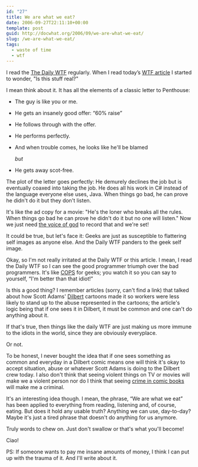 ```yaml
---
id: "27"
title: We are what we eat?
date: 2006-09-27T22:11:10+00:00
template: post
guid: http://docwhat.org/2006/09/we-are-what-we-eat/
slug: /we-are-what-we-eat/
tags:
  - waste of time
  - wtf
---
```


I read the [The Daily WTF](http://thedailywtf.com/) regularly. When I read
today’s [WTF article](http://thedailywtf.com/forums/thread/93418.aspx) I
started to wonder, "Is this stuff real?"

I mean think about it. It has all the elements of a classic letter to
Penthouse:

-   The guy is like you or me.
-   He gets an insanely good offer: “60% raise”
-   He follows through with the offer.
-   He performs perfectly.
-   And when trouble comes, he looks like he'll be blamed

    _but_

-   He gets away scot-free.

The plot of the letter goes perfectly: He demurely declines the job but is
eventually coaxed into taking the job. He does all his work in C\# instead of
the language everyone else uses, Java. When things go bad, he can prove he
didn't do it but they don't listen.

It's like the ad copy for a movie: "He's the loner who breaks all the rules.
When things go bad he can prove he didn't do it but no one will listen." Now
we just need [the voice of god](http://en.wikipedia.org/wiki/Don_LaFontaine)
to record that and we're set!

It could be true, but let's face it: Geeks are just as susceptible to
flattering self images as anyone else. And the Daily WTF panders to the geek
self image.

Okay, so I'm not really irritated at the Daily WTF or this article. I mean, I
read the Daily WTF so I can see the good programmer triumph over the bad
programmers. It's like [COPS](http://en.wikipedia.org/wiki/COPS) for geeks;
you watch it so you can say to yourself, “I'm better than that idiot!”

Is this a good thing? I remember articles (sorry, can't find a link) that
talked about how Scott Adams' [Dilbert](http://en.wikipedia.org/wiki/Dilbert)
cartoons made it so workers were less likely to stand up to the abuse
represented in the cartoons; the article's logic being that if one sees it in
Dilbert, it must be common and one can't do anything about it.

If that's true, then things like the daily WTF are just making us more immune
to the idiots in the world, since they are obviously everyplace.

Or not.

To be honest, I never bought the idea that if one sees something as common and
everyday in a Dilbert comic means one will think it's okay to accept
situation, abuse or whatever Scott Adams is doing to the Dilbert crew today. I
also don't think that seeing violent things on TV or movies will make we a
violent person nor do I think that seeing
[crime in comic books](http://en.wikipedia.org/wiki/Comics_Code_Authority)
will make me a criminal.

It's an interesting idea though. I mean, the phrase, “We are what we eat” has
been applied to everything from reading, listening and, of course, eating. But
does it hold any usable truth? Anything we can use, day-to-day? Maybe it's
just a tired phrase that doesn't do anything for us anymore.

Truly words to chew on. Just don't swallow or that's what you'll become!

Ciao!

PS: If someone wants to pay me insane amounts of money, I think I can put up
with the trauma of it. And I'll write about it.
